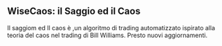 ## WiseCaos: il Saggio ed il Caos

Il saggiom ed Il caos è ,un algoritmo di trading automatizzato ispirato alla teoria del caos nel trading di Bill Williams. Presto nuovi aggiornamenti.
